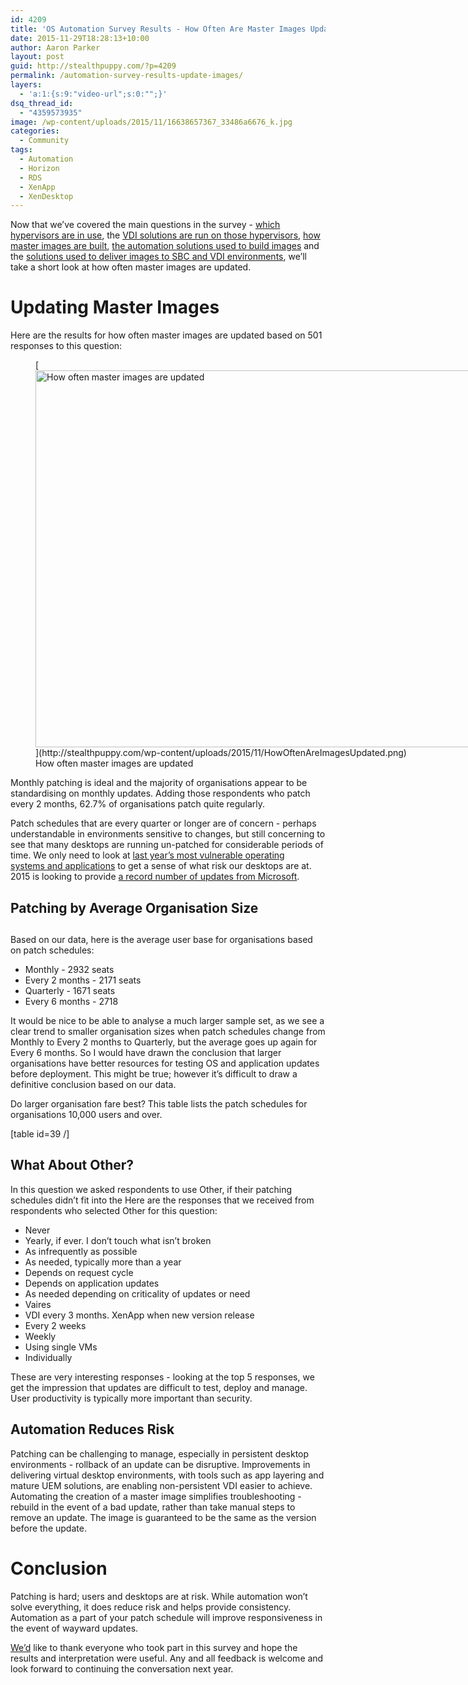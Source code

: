 ```yaml
---
id: 4209
title: 'OS Automation Survey Results - How Often Are Master Images Updated?'
date: 2015-11-29T18:28:13+10:00
author: Aaron Parker
layout: post
guid: http://stealthpuppy.com/?p=4209
permalink: /automation-survey-results-update-images/
layers:
  - 'a:1:{s:9:"video-url";s:0:"";}'
dsq_thread_id:
  - "4359573935"
image: /wp-content/uploads/2015/11/16638657367_33486a6676_k.jpg
categories:
  - Community
tags:
  - Automation
  - Horizon
  - RDS
  - XenApp
  - XenDesktop
---
```

Now that we&#8217;ve covered the main questions in the survey - [which hypervisors are in use](http://stealthpuppy.com/automation-survey-results-hypervisor/), the [VDI solutions are run on those hypervisors](http://stealthpuppy.com/automation-survey-results-vdi-platforms/), [how master images are built](http://stealthpuppy.com/automation-survey-results-build-master-images/), [the automation solutions used to build images](http://xenappblog.com/2015/os-automation-survey-results-automation-solutions/) and the [solutions used to deliver images to SBC and VDI environments](http://stealthpuppy.com/automation-survey-results-deliver-images/), we&#8217;ll take a short look at how often master images are updated.

# Updating Master Images

Here are the results for how often master images are updated based on 501 responses to this question:

<figure id="attachment_4211" aria-describedby="caption-attachment-4211" style="width: 1024px" class="wp-caption alignnone">[<img class="size-large wp-image-4211" src="http://stealthpuppy.com/wp-content/uploads/2015/11/HowOftenAreImagesUpdated-1024x603.png" alt="How often master images are updated" width="1024" height="603" srcset="https://stealthpuppy.com/wp-content/uploads/2015/11/HowOftenAreImagesUpdated-1024x603.png 1024w, https://stealthpuppy.com/wp-content/uploads/2015/11/HowOftenAreImagesUpdated-150x88.png 150w, https://stealthpuppy.com/wp-content/uploads/2015/11/HowOftenAreImagesUpdated-300x177.png 300w" sizes="(max-width: 1024px) 100vw, 1024px" />](http://stealthpuppy.com/wp-content/uploads/2015/11/HowOftenAreImagesUpdated.png)<figcaption id="caption-attachment-4211" class="wp-caption-text">How often master images are updated</figcaption></figure>

Monthly patching is ideal and the majority of organisations appear to be standardising on monthly updates. Adding those respondents who patch every 2 months, 62.7% of organisations patch quite regularly.

Patch schedules that are every quarter or longer are of concern - perhaps understandable in environments sensitive to changes, but still concerning to see that many desktops are running un-patched for considerable periods of time. We only need to look at [last year&#8217;s most vulnerable operating systems and applications](http://www.gfi.com/blog/most-vulnerable-operating-systems-and-applications-in-2014/) to get a sense of what risk our desktops are at. 2015 is looking to provide [a record number of updates from Microsoft](http://news.softpedia.com/news/Record-Number-of-Microsoft-Patches-in-2015-Less-Secure-Windows-or-More-Active-Hackers-481007.shtml).

## Patching by Average Organisation Size

## 

Based on our data, here is the average user base for organisations based on patch schedules:

  * Monthly - 2932 seats
  * Every 2 months - 2171 seats
  * Quarterly - 1671 seats
  * Every 6 months - 2718

It would be nice to be able to analyse a much larger sample set, as we see a clear trend to smaller organisation sizes when patch schedules change from Monthly to Every 2 months to Quarterly, but the average goes up again for Every 6 months. So I would have drawn the conclusion that larger organisations have better resources for testing OS and application updates before deployment. This might be true; however it&#8217;s difficult to draw a definitive conclusion based on our data.

Do larger organisation fare best? This table lists the patch schedules for organisations 10,000 users and over.

[table id=39 /]

## 

## What About Other?

In this question we asked respondents to use Other, if their patching schedules didn&#8217;t fit into the Here are the responses that we received from respondents who selected Other for this question:

  * Never
  * Yearly, if ever. I don&#8217;t touch what isn&#8217;t broken
  * As infrequently as possible
  * As needed, typically more than a year
  * Depends on request cycle
  * Depends on application updates
  * As needed depending on criticality of updates or need
  * Vaires
  * VDI every 3 months. XenApp when new version release
  * Every 2 weeks
  * Weekly
  * Using single VMs
  * Individually

These are very interesting responses - looking at the top 5 responses, we get the impression that updates are difficult to test, deploy and manage. User productivity is typically more important than security.

## Automation Reduces Risk

Patching can be challenging to manage, especially in persistent desktop environments - rollback of an update can be disruptive. Improvements in delivering virtual desktop environments, with tools such as app layering and mature UEM solutions, are enabling non-persistent VDI easier to achieve. Automating the creation of a master image simplifies troubleshooting - rebuild in the event of a bad update, rather than take manual steps to remove an update. The image is guaranteed to be the same as the version before the update.

# Conclusion

Patching is hard; users and desktops are at risk. While automation won&#8217;t solve everything, it does reduce risk and helps provide consistency. Automation as a part of your patch schedule will improve responsiveness in the event of wayward updates.

[We&#8217;d](http://xenappblog.com) like to thank everyone who took part in this survey and hope the results and interpretation were useful. Any and all feedback is welcome and look forward to continuing the conversation next year.